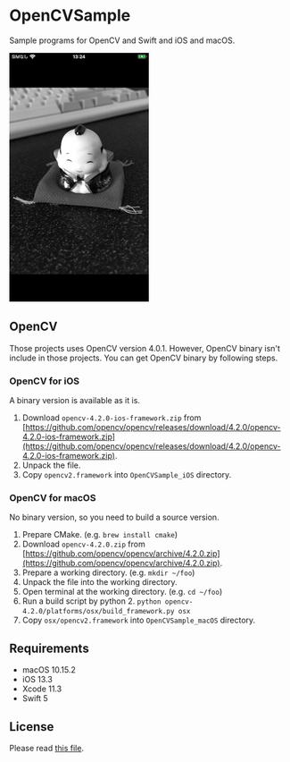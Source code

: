 # OpenCVSample

Sample programs for OpenCV and Swift and iOS and macOS.

![Screenshot on iOS](Screenshot_ios.jpg)


## OpenCV

Those projects uses OpenCV version 4.0.1.
However, OpenCV binary isn't include in those projects.
You can get OpenCV binary by following steps.

### OpenCV for iOS

A binary version is available as it is.

1. Download `opencv-4.2.0-ios-framework.zip` from [https://github.com/opencv/opencv/releases/download/4.2.0/opencv-4.2.0-ios-framework.zip](https://github.com/opencv/opencv/releases/download/4.2.0/opencv-4.2.0-ios-framework.zip).
2. Unpack the file.
3. Copy `opencv2.framework` into `OpenCVSample_iOS` directory.

### OpenCV for macOS

No binary version, so you need to build a source version.

1. Prepare CMake. (e.g. `brew install cmake`)
2. Download `opencv-4.2.0.zip` from [https://github.com/opencv/opencv/archive/4.2.0.zip](https://github.com/opencv/opencv/archive/4.2.0.zip).
3. Prepare a working directory. (e.g. `mkdir ~/foo`)
4. Unpack the file into the working directory.
5. Open terminal at the working directory. (e.g. `cd ~/foo`)
6. Run a build script by python 2. `python opencv-4.2.0/platforms/osx/build_framework.py osx`
8. Copy `osx/opencv2.framework` into `OpenCVSample_macOS` directory.


## Requirements

* macOS 10.15.2
* iOS 13.3
* Xcode 11.3
* Swift 5


## License

Please read [this file](LICENSE).
